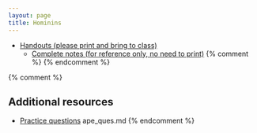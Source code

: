 ```yaml
---
layout: page
title: Hominins
---
```


* [Handouts (please print and bring to class)](/materials/homo.handouts.pdf)
  * [Complete notes (for reference only, no need to print)](/materials/homo.complete.pdf)
{% comment %} 
{% endcomment %} 

{% comment %} 
## Additional resources

* [Practice questions](ape_ques.html)
ape_ques.md
{% endcomment %} 


